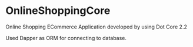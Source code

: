 # OnlineShoppingCore

Online Shopping ECommerce Application developed by using Dot Core 2.2

Used Dapper as ORM for connecting to database.
